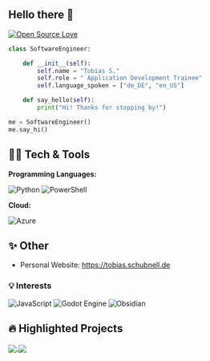 ## Hello there 👋

[![Open Source Love](https://badges.frapsoft.com/os/v1/open-source.svg?v=102)](https://github.com/ellerbrock/open-source-badge/)

```python
class SoftwareEngineer:

    def __init__(self):
        self.name = "Tobias S."
        self.role = " Application Development Trainee"
        self.language_spoken = ["de_DE", "en_US"]

    def say_hello(self):
        print("Hi! Thanks for stopping by!")

me = SoftwareEngineer()
me.say_hi()
```

## 👨‍💻 Tech & Tools

**Programming Languages:**

![Python](https://img.shields.io/badge/python-3670A0?style=for-the-badge&logo=python&logoColor=ffdd54) ![PowerShell](https://img.shields.io/badge/PowerShell-%235391FE.svg?style=for-the-badge&logo=powershell&logoColor=white)

**Cloud:**

![Azure](https://img.shields.io/badge/azure-%230072C6.svg?style=for-the-badge&logo=microsoftazure&logoColor=white) 

## ✨ Other

- Personal Website: https://tobias.schubnell.de


### 💡 Interests

![JavaScript](https://img.shields.io/badge/javascript-%23323330.svg?style=for-the-badge&logo=javascript&logoColor=%23F7DF1E) ![Godot Engine](https://img.shields.io/badge/GODOT-%23FFFFFF.svg?style=for-the-badge&logo=godot-engine) ![Obsidian](https://img.shields.io/badge/Obsidian-%23483699.svg?style=for-the-badge&logo=obsidian&logoColor=white)

## 🔥 Highlighted Projects

<a href="https://github.com/Zhenye-Na/DA-RNN">
  <img align="center" src="https://github-readme-stats.vercel.app/api/pin/?username=tsch1198&repo=Arduino-RS485-AP&show_icons=true&line_height=27&title_color=6aa6f8&text_color=8a919a&icon_color=6aa6f8&bg_color=22272e"/>
</a>

<a href="https://github.com/Zhenye-Na/DA-RNN">
  <img align="center" src="https://github-readme-stats.vercel.app/api/pin/?username=tsch1198&repo=Calculator&show_icons=true&line_height=27&title_color=6aa6f8&text_color=8a919a&icon_color=6aa6f8&bg_color=22272e"/>
</a>


<!--
**tsch1198/tsch1198** is a ✨ _special_ ✨ repository because its `README.md` (this file) appears on your GitHub profile.

Stash for later:
![tsch1198's GitHub stats](https://github-readme-stats.vercel.app/api?username=tsch1198&show_icons=true&bg_color=00000000)


also thanks https://github.com/Zhenye-Na for the Readme inspo. Its really great
-->
